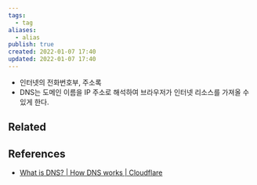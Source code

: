 ```yaml
---
tags:
  - tag
aliases:
  - alias
publish: true
created: 2022-01-07 17:40
updated: 2022-01-07 17:40
---
```


- 인터넷의 전화번호부, 주소록
- DNS는 도메인 이름을 IP 주소로 해석하여 브라우저가 인터넷 리소스를 가져올 수 있게 한다.

## Related

## References

- [What is DNS? | How DNS works | Cloudflare](https://www.cloudflare.com/en-gb/learning/dns/what-is-dns/)